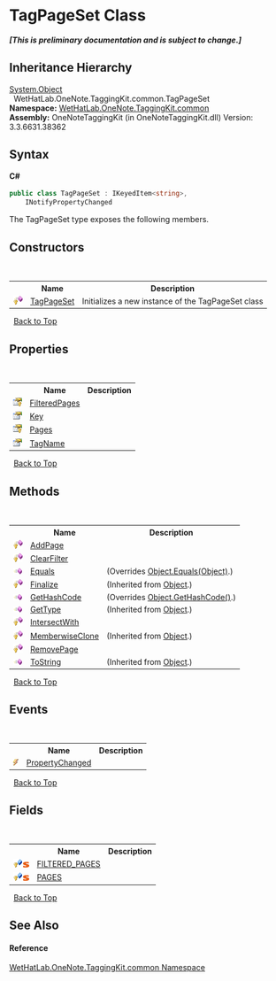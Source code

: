 # TagPageSet Class
 _**\[This is preliminary documentation and is subject to change.\]**_


## Inheritance Hierarchy
<a href="http://msdn2.microsoft.com/en-us/library/e5kfa45b" target="_blank">System.Object</a><br />&nbsp;&nbsp;WetHatLab.OneNote.TaggingKit.common.TagPageSet<br />
**Namespace:**&nbsp;<a href="bcdbab9c-63d1-48a4-6937-af53fb8d9a55">WetHatLab.OneNote.TaggingKit.common</a><br />**Assembly:**&nbsp;OneNoteTaggingKit (in OneNoteTaggingKit.dll) Version: 3.3.6631.38362

## Syntax

**C#**<br />
``` C#
public class TagPageSet : IKeyedItem<string>, 
	INotifyPropertyChanged
```

The TagPageSet type exposes the following members.


## Constructors
&nbsp;<table><tr><th></th><th>Name</th><th>Description</th></tr><tr><td>![Protected method](media/protmethod.gif "Protected method")</td><td><a href="14d14ba0-ecbb-b96c-89e9-6bd6f3538bd4">TagPageSet</a></td><td>
Initializes a new instance of the TagPageSet class</td></tr></table>&nbsp;
<a href="#tagpageset-class">Back to Top</a>

## Properties
&nbsp;<table><tr><th></th><th>Name</th><th>Description</th></tr><tr><td>![Protected property](media/protproperty.gif "Protected property")</td><td><a href="ccc04d61-5157-b3bb-94de-1afd26428614">FilteredPages</a></td><td /></tr><tr><td>![Public property](media/pubproperty.gif "Public property")</td><td><a href="29ed85c2-0f3e-c590-42b8-8f4670b4c47c">Key</a></td><td /></tr><tr><td>![Protected property](media/protproperty.gif "Protected property")</td><td><a href="0d0f092d-d45d-c7a9-197a-142208b35078">Pages</a></td><td /></tr><tr><td>![Public property](media/pubproperty.gif "Public property")</td><td><a href="7a7711bb-4d37-b477-6cf8-064e24a25f71">TagName</a></td><td /></tr></table>&nbsp;
<a href="#tagpageset-class">Back to Top</a>

## Methods
&nbsp;<table><tr><th></th><th>Name</th><th>Description</th></tr><tr><td>![Protected method](media/protmethod.gif "Protected method")</td><td><a href="567075e2-4e6b-6fe3-df84-9a6917141af2">AddPage</a></td><td /></tr><tr><td>![Protected method](media/protmethod.gif "Protected method")</td><td><a href="d67e8978-e3ae-ac38-066e-f2ddff7735c2">ClearFilter</a></td><td /></tr><tr><td>![Public method](media/pubmethod.gif "Public method")</td><td><a href="51f9630f-f5f9-7417-3ff3-b4ac60d00528">Equals</a></td><td> (Overrides <a href="http://msdn2.microsoft.com/en-us/library/bsc2ak47" target="_blank">Object.Equals(Object)</a>.)</td></tr><tr><td>![Protected method](media/protmethod.gif "Protected method")</td><td><a href="http://msdn2.microsoft.com/en-us/library/4k87zsw7" target="_blank">Finalize</a></td><td> (Inherited from <a href="http://msdn2.microsoft.com/en-us/library/e5kfa45b" target="_blank">Object</a>.)</td></tr><tr><td>![Public method](media/pubmethod.gif "Public method")</td><td><a href="8a7232a5-fa65-b67e-77e6-6348d85a153f">GetHashCode</a></td><td> (Overrides <a href="http://msdn2.microsoft.com/en-us/library/zdee4b3y" target="_blank">Object.GetHashCode()</a>.)</td></tr><tr><td>![Public method](media/pubmethod.gif "Public method")</td><td><a href="http://msdn2.microsoft.com/en-us/library/dfwy45w9" target="_blank">GetType</a></td><td> (Inherited from <a href="http://msdn2.microsoft.com/en-us/library/e5kfa45b" target="_blank">Object</a>.)</td></tr><tr><td>![Protected method](media/protmethod.gif "Protected method")</td><td><a href="de08ca6e-416f-60fd-f137-d066d67fa90b">IntersectWith</a></td><td /></tr><tr><td>![Protected method](media/protmethod.gif "Protected method")</td><td><a href="http://msdn2.microsoft.com/en-us/library/57ctke0a" target="_blank">MemberwiseClone</a></td><td> (Inherited from <a href="http://msdn2.microsoft.com/en-us/library/e5kfa45b" target="_blank">Object</a>.)</td></tr><tr><td>![Protected method](media/protmethod.gif "Protected method")</td><td><a href="50e2a427-a5cc-cc3f-256b-948acbc652cd">RemovePage</a></td><td /></tr><tr><td>![Public method](media/pubmethod.gif "Public method")</td><td><a href="http://msdn2.microsoft.com/en-us/library/7bxwbwt2" target="_blank">ToString</a></td><td> (Inherited from <a href="http://msdn2.microsoft.com/en-us/library/e5kfa45b" target="_blank">Object</a>.)</td></tr></table>&nbsp;
<a href="#tagpageset-class">Back to Top</a>

## Events
&nbsp;<table><tr><th></th><th>Name</th><th>Description</th></tr><tr><td>![Public event](media/pubevent.gif "Public event")</td><td><a href="7c5c62d1-7861-50d1-3b62-60a6debcb43c">PropertyChanged</a></td><td /></tr></table>&nbsp;
<a href="#tagpageset-class">Back to Top</a>

## Fields
&nbsp;<table><tr><th></th><th>Name</th><th>Description</th></tr><tr><td>![Protected field](media/protfield.gif "Protected field")![Static member](media/static.gif "Static member")</td><td><a href="a5b4d3f2-7a0b-d197-25cc-c75a442109e5">FILTERED_PAGES</a></td><td /></tr><tr><td>![Protected field](media/protfield.gif "Protected field")![Static member](media/static.gif "Static member")</td><td><a href="20568572-0869-457b-2b71-0197d873f97e">PAGES</a></td><td /></tr></table>&nbsp;
<a href="#tagpageset-class">Back to Top</a>

## See Also


#### Reference
<a href="bcdbab9c-63d1-48a4-6937-af53fb8d9a55">WetHatLab.OneNote.TaggingKit.common Namespace</a><br />